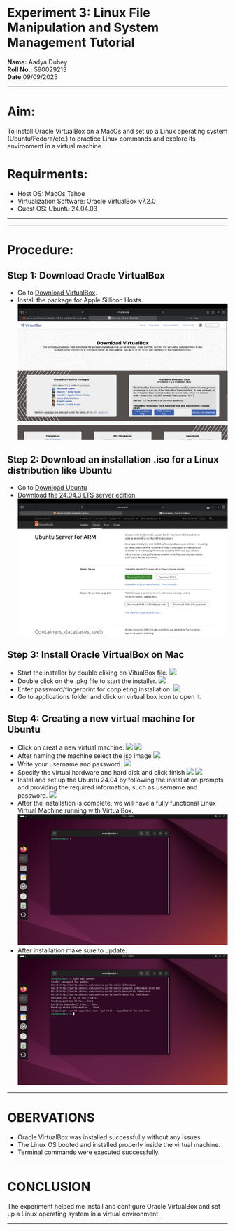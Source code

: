 # Experiment 3: Linux File Manipulation and System Management Tutorial 
**Name:** Aadya Dubey  
**Roll No.:** 590029213  
**Date**:09/09/2025
***
# Aim: 
To install Oracle VirtualBox on a MacOs and set up a Linux operating system (Ubuntu/Fedora/etc.) to practice Linux commands and explore its environment in a virtual machine.

# Requirments:
* Host OS: MacOs Tahoe
* Virtualization Software: Oracle VirtualBox v7.2.0
* Guest OS: Ubuntu 24.04.03
***
***
# Procedure:
## Step 1: Download Oracle VirtualBox
* Go to [Download VirtualBox](https://www.virtualbox.org/wiki/Downloads).
* Install the package for Apple Sillicon Hosts.
![](./Exp1_images/1.png)
## Step 2: Download an installation .iso for a Linux distribution like Ubuntu
* Go to [Download Ubuntu](https://ubuntu.com/download/server/arm)
* Download the 24.04.3 LTS server edition
![](./Exp1_images/2.png)
## Step 3: Install Oracle VirtualBox on Mac
* Start the installer by double cliking on VitualBox file.
![](./Exp1_images/3.png)
* Double click on the .pkg file to start the installer.
![](./Exp1_images/4.png)
* Enter password/fingerprint for conpleting installation.
![](./Exp1_images/5.png)
*  Go to applications folder and click on virtual box icon to open it.
## Step 4: Creating a new virtual machine for Ubuntu
* Click on creat a new virtual machine.
![](./Exp1_images/6.png)
![](./Exp1_images/7.png)
* After naming the machine select the iso image
![](./Exp1_images/8.png)
* Write your username and password.
![](./Exp1_images/9.png)
* Specify the virtual hardware and hard disk and click finish
![](./Exp1_images/10.png)
![](./Exp1_images/11.png)
* Instal and set up the Ubuntu 24.04 by following the installation prompts and providing the required information, such as username and password.
![](./Exp1_images/12.png)
* After the installation is complete, we will have a fully functional Linux Virtual Machine running with VirtualBox.
![](./Exp1_images/13.png)
* After installation make sure to update.
![](./Exp1_images/14.png)
  

***

# OBERVATIONS
* Oracle VirtualBox was installed successfully without any issues.
* The Linux OS booted and installed properly inside the virtual machine.
* Terminal commands were executed successfully.

***

# CONCLUSION
The experiment helped me install and configure Oracle VirtualBox and set up a Linux operating system in a virtual environment.

***